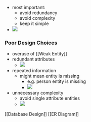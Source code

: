 + most important:
	+ avoid redundancy
	+ avoid complexity
	+ keep it simple
+ ![](Pasted%20image%2020220315125639.png)

### Poor Design Choices
+ overuse of [[Weak Entity]]
+ redundant attributes
	+ ![](Pasted%20image%2020220315125800.png)
+ repeated information
	+ might mean entity is missing
		+ e.g. person entity is missing
		+ ![](Pasted%20image%2020220315125925.png)
+ unnecessary complexity
	+ avoid single attribute entities
	+ ![](Pasted%20image%2020220315130017.png)

[[Database Design]] [[ER Diagram]]